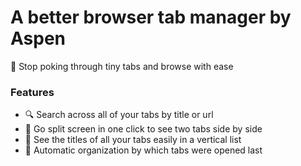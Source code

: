 # A better browser tab manager by Aspen

🙅 Stop poking through tiny tabs and browse with ease

### Features

- 🔍 Search across all of your tabs by title or url
- 🖖 Go split screen in one click to see two tabs side by side
- 👀 See the titles of all your tabs easily in a vertical list
- 🧠 Automatic organization by which tabs were opened last
